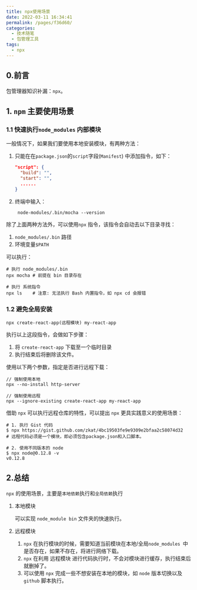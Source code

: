 ```yaml
---
title: npx使用场景
date: 2022-03-11 16:34:41
permalink: /pages/f36d60/
categories:
  - 技术随笔
  - 包管理工具
tags:
  - npx
---
```

## 0.前言

包管理器知识补漏：`npx`。



## 1. `npm` 主要使用场景

### 1.1 快速执行`node_modules` 内部模块

一般情况下，如果我们要使用本地安装模块，有两种方法：

1. 只能在在`package.json`的`script`字段(`Manifest`) 中添加指令，如下：

   ```json
   "script": {
     "build": "",
     "start": "",
     ......
   }
   ```

2. 终端中输入：

   ```shell
    node-modules/.bin/mocha --version
   ```

除了上面两种方法外，可以使用`npx` 指令，该指令会自动去以下目录寻找：

1. `node_modules/.bin` 路径
2. 环境变量`$PATH` 

可以执行：

```shell
# 执行 node_modules/.bin
npx mocha # 前提在 bin 目录存在

# 执行 系统指令
npx ls    # 注意: 无法执行 Bash 内置指令，如 npx cd 会报错
```



### 1.2 避免全局安装

```shell
npx create-react-app(远程模块) my-react-app
```

执行以上这段指令，会做如下步骤：

1. 将 `create-react-app` 下载至一个临时目录
2. 执行结束后将删除该文件。

使用以下两个参数，指定是否进行远程下载：

```shell
// 强制使用本地
npx --no-install http-server

// 强制使用远程
npx --ignore-existing create-react-app my-react-app
```

借助 `npx` 可以执行远程仓库的特性，可以提出 `npx` 更具实践意义的使用场景：

```shell
# 1. 执行 Gist 代码
$ npx https://gist.github.com/zkat/4bc19503fe9e9309e2bfaa2c58074d32
# 远程代码必须是一个模块，即必须包含package.json和入口脚本。

# 2. 使用不同版本的 node
$ npx node@0.12.8 -v
v0.12.8
```



## 2.总结

`npx` 的使用场景，主要是`本地依赖`执行和`全局依赖`执行

1. 本地模块

   可以实现 `node_module bin` 文件夹的快速执行。

2. 远程模块

   1. `npx` 在执行模块的时候，需要知道当前模块在本地/全局`node_modules `中是否存在，如果不存在，将进行网络下载。
   2. `npx` 在利用 远程模块 进行代码执行时，不会对模块进行缓存，执行结束后就删掉了。
   3. 可以使用 `npx` 完成一些不想安装在本地的模块，如 `node` 版本切换以及 `github` 脚本执行。